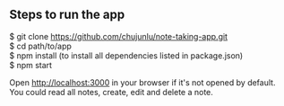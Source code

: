 ## Steps to run the app

$ git clone https://github.com/chujunlu/note-taking-app.git  
$ cd path/to/app  
$ npm install (to install all dependencies listed in package.json)  
$ npm start  

Open [http://localhost:3000](http://localhost:3000) in your browser if it's
not opened by default.  
You could read all notes, create, edit and delete a note.  

